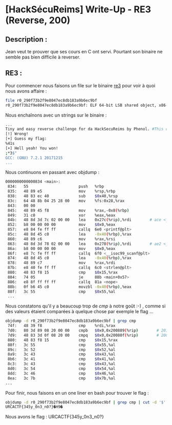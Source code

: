 # [HackSécuReims] Write-Up - RE3 (Reverse, 200)

## Description :
Jean veut te prouver que ses cours en C ont servi. Pourtant son binaire ne semble pas bien difficile à reverser.


## RE3 :

Pour commencer nous faisons un file sur le binaire [re3](files/r0_290f73b2f9e8047ec8db183a9b6ec9bf) pour voir à quoi nous avons affaire :

```BASH
file r0_290f73b2f9e8047ec8db183a9b6ec9bf 
r0_290f73b2f9e8047ec8db183a9b6ec9bf: ELF 64-bit LSB shared object, x86-64, version 1 (SYSV), dynamically linked, interpreter /lib64/ld-linux-x86-64.so.2, for GNU/Linux 3.2.0, BuildID[sha1]=abb72eac9db5565140a600a3f0af621cef9531c5, not stripped
```

Nous enchaînons avec un strings sur le binaire :

```BASH
...
Tiny and easy reverse challenge for da HackSecuReims by Phenol. #This challenge is intended for beginners.
[!] Wrong!
[+] Guess my flag: 
%41s
[+] Hell yeah! You won!
;*3$"
GCC: (GNU) 7.2.1 20171215
...
```

Nous continuons en passant avec objdump :



```BASH
0000000000000834 <main>:
 834:	55                   	push   %rbp
 835:	48 89 e5             	mov    %rsp,%rbp
 838:	48 83 ec 40          	sub    $0x40,%rsp
 83c:	64 48 8b 04 25 28 00 	mov    %fs:0x28,%rax
 843:	00 00 
 845:	48 89 45 f8          	mov    %rax,-0x8(%rbp)
 849:	31 c0                	xor    %eax,%eax
 84b:	48 8d 3d 7c 02 00 00 	lea    0x27c(%rip),%rdi        # ace <_IO_stdin_used+0x7e>
 852:	b8 00 00 00 00       	mov    $0x0,%eax
 857:	e8 84 fe ff ff       	callq  6e0 <printf@plt>
 85c:	48 8d 45 c0          	lea    -0x40(%rbp),%rax
 860:	48 89 c6             	mov    %rax,%rsi
 863:	48 8d 3d 78 02 00 00 	lea    0x278(%rip),%rdi        # ae2 <_IO_stdin_used+0x92>
 86a:	b8 00 00 00 00       	mov    $0x0,%eax
 86f:	e8 7c fe ff ff       	callq  6f0 <__isoc99_scanf@plt>
 874:	48 8d 45 c0          	lea    -0x40(%rbp),%rax
 878:	48 89 c7             	mov    %rax,%rdi
 87b:	e8 40 fe ff ff       	callq  6c0 <strlen@plt>
 880:	48 83 f8 15          	cmp    $0x15,%rax
 884:	74 05                	je     88b <main+0x57>
 886:	e8 8f ff ff ff       	callq  81a <nope>
 88b:	0f b6 45 c0          	movzbl -0x40(%rbp),%eax
 88f:	3c 55                	cmp    $0x55,%al
 ...
```

Nous constatons qu'il y a beaucoup trop de *cmp* à notre goût :-) , comme si des valeurs étaient comparées à quelque chose par exemple le flag ...

```BASH
objdump -d r0_290f73b2f9e8047ec8db183a9b6ec9bf | grep cmp
 74f:	48 39 f8             	cmp    %rdi,%rax
 7d0:	80 3d 89 08 20 00 00 	cmpb   $0x0,0x200889(%rip)        # 201060 <__TMC_END__>
 7d9:	48 83 3d 0f 08 20 00 	cmpq   $0x0,0x20080f(%rip)        # 200ff0 <__cxa_finalize@GLIBC_2.2.5>
 880:	48 83 f8 15          	cmp    $0x15,%rax
 88f:	3c 55                	cmp    $0x55,%al
 89c:	3c 52                	cmp    $0x52,%al
 8a9:	3c 43                	cmp    $0x43,%al
 8b6:	3c 41                	cmp    $0x41,%al
 8c3:	3c 43                	cmp    $0x43,%al
 8d0:	3c 54                	cmp    $0x54,%al
 8dd:	3c 46                	cmp    $0x46,%al
 8ea:	3c 7b                	cmp    $0x7b,%al
...
```

Pour finir, nous faisons en un one liner en bash pour trouver le flag :

```BASH
objdump -d r0_290f73b2f9e8047ec8db183a9b6ec9bf | grep cmp | cut -d '$' -f 2 | sed -e 's/,%al//g' -e 's/0x//g' | tail -n+5 | tr -d '\n' | xxd -p -r
URCACTF{345y_0n3_n0?}�H9�
```

Nous avons le flag : URCACTF{345y_0n3_n0?}
